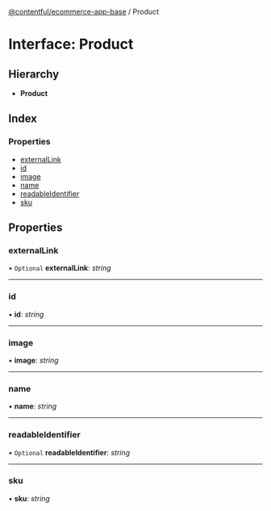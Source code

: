 [@contentful/ecommerce-app-base](../README.md) / Product

# Interface: Product

## Hierarchy

* **Product**

## Index

### Properties

* [externalLink](product.md#externallink)
* [id](product.md#id)
* [image](product.md#image)
* [name](product.md#name)
* [readableIdentifier](product.md#readableidentifier)
* [sku](product.md#sku)

## Properties

### externalLink

• `Optional` **externalLink**: *string*

___

### id

• **id**: *string*

___

### image

• **image**: *string*

___

### name

• **name**: *string*

___

### readableIdentifier

• `Optional` **readableIdentifier**: *string*

___

### sku

• **sku**: *string*

